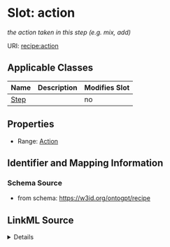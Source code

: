 

# Slot: action


_the action taken in this step (e.g. mix, add)_



URI: [recipe:action](http://w3id.org/ontogpt/recipe/action)



<!-- no inheritance hierarchy -->





## Applicable Classes

| Name | Description | Modifies Slot |
| --- | --- | --- |
| [Step](Step.md) |  |  no  |







## Properties

* Range: [Action](Action.md)





## Identifier and Mapping Information







### Schema Source


* from schema: https://w3id.org/ontogpt/recipe




## LinkML Source

<details>
```yaml
name: action
description: the action taken in this step (e.g. mix, add)
from_schema: https://w3id.org/ontogpt/recipe
rank: 1000
alias: action
owner: Step
domain_of:
- Step
range: Action

```
</details>